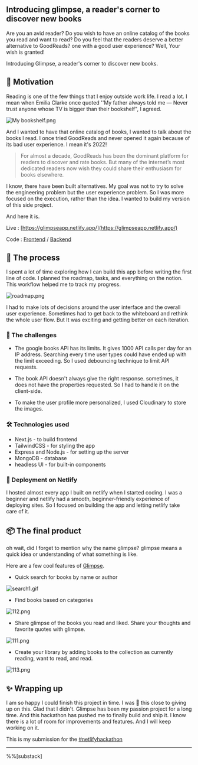 ## Introducing glimpse, a reader's corner to discover new books

Are you an avid reader? Do you wish to have an online catalog of the books you read and want to read? Do you feel that the readers deserve a better alternative to GoodReads? one with a good user experience? Well, Your wish is granted!

Introducing Glimpse, a reader's corner to discover new books.

## 🏃 Motivation
Reading is one of the few things that I enjoy outside work life. I read a lot. I mean when Emilia Clarke once quoted ''My father always told me — Never trust anyone whose TV is bigger than their bookshelf",
I agreed. 

![My bookshelf.png](https://cdn.hashnode.com/res/hashnode/image/upload/v1646110277176/dTcpJ044o.png)


And I wanted to have that online catalog of books, I wanted to talk about the books I read. I once tried GoodReads and never opened it again because of its bad user experience. I mean it's 2022!


> For almost a decade, GoodReads has been the dominant platform for readers to discover and rate books. But many of the internet’s most dedicated readers now wish they could share their enthusiasm for books elsewhere.

I know, there have been built alternatives. My goal was not to try to solve the engineering problem but the user experience problem. So I was more focused on the execution, rather than the idea. I wanted to build my version of this side project.

And here it is.

Live : [https://glimpseapp.netlify.app/](https://glimpseapp.netlify.app/)

Code : [Frontend](https://github.com/rutikwankhade/glimpse) / [Backend](https://github.com/rutikwankhade/glimpse-backend)



## 🎨 The process

I spent a lot of time exploring how I can build this app before writing the first line of code. I planned the roadmap, tasks, and everything on the notion. This workflow helped me to track my progress.

![roadmap.png](https://cdn.hashnode.com/res/hashnode/image/upload/v1646112991639/j9jz8EXDt.png)

I had to make lots of decisions around the user interface and the overall user experience. Sometimes had to get back to the whiteboard and rethink the whole user flow. But It was exciting and getting better on each iteration.

###  👾 The challenges

- The google books API has its limits. It gives 1000 API calls per day for an IP address. Searching every time user types could have ended up with the limit exceeding. So I used debouncing technique to limit API requests.

- The book API doesn't always give the right response. sometimes, it does not have the properties requested. So I had to handle it on the client-side.
- To make the user profile more personalized, I used Cloudinary to store the images.


###  🛠️ Technologies used
- Next.js - to build frontend
- TailwindCSS - for styling the app
- Express and Node.js - for setting up the server
- MongoDB - database
- headless UI - for built-in components

###  🚀 Deployment on Netlify
I hosted almost every app I built on netlify when I started coding. I was a beginner and netlify had a smooth, beginner-friendly experience of deploying sites. So I focused on building the app and letting netlify take care of it.





## 📦 The final product
oh wait, did I forget to mention why the name glimpse?
glimpse means a quick idea or understanding of what something is like. 

Here are a few cool features of [Glimpse](https://glimpseapp.netlify.app).

- Quick search for books by name or author

![search1.gif](https://cdn.hashnode.com/res/hashnode/image/upload/v1646117713979/P71r3uNJr.gif)

- Find books based on categories

![112.png](https://cdn.hashnode.com/res/hashnode/image/upload/v1646120893272/IqYuc9bAW.png)


- Share glimpse of the books you read and liked. Share your thoughts and favorite quotes with glimpse.


![111.png](https://cdn.hashnode.com/res/hashnode/image/upload/v1646120749766/Y4Vyg0EFZ.png)

- Create your library by adding books to the collection as currently reading, want to read, and read.


![113.png](https://cdn.hashnode.com/res/hashnode/image/upload/v1646121031052/nNEoVeTX4.png)






## ✨ Wrapping up
I am so happy I could finish this project in time. I was 🤌 this close to giving up on this. Glad that I didn't.  Glimpse has been my passion project for a long time. And this hackathon has pushed me to finally build and ship it. I know there is a lot of room for improvements and features. And I will keep working on it.

This is my submission for the [#netlifyhackathon](https://hashnode.com/n/netlifyhackathon)



-------------------------------------------



%%[substack]
